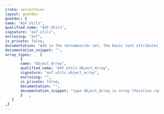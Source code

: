 ```yaml
---
crate: serverfaces
layout: gnatdoc
gnatdoc: {
name: "ASF.Utils",
qualified_name: "ASF.Utils",
signature: "asf.utils",
enclosing: "asf",
is_private: false,
documentation: "Add in the <b>names</b> set, the basic text attributes that can be set\non HTML elements (dir, lang, style, title).",
documentation_snippet: "",
array_types:    [
       {
       name: "Object_Array",
       qualified_name: "ASF.Utils.Object_Array",
       signature: "asf.utils.object_array",
       enclosing: "",
       is_private: false,
       documentation: "",
       documentation_snippet: "type Object_Array is array (Positive range <>) of Util.Beans.Objects.Object;",
       }   ,
   ]
,}
---
```

